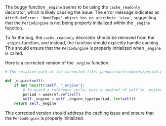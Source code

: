 The buggy function `_engine` seems to be using the `cache_readonly` decorator, which is likely causing the issue. The error message indicates an `AttributeError: 'NoneType' object has no attribute 'view'`, suggesting that the `PeriodEngine` is not being properly initialized within the `_engine` function.

To fix the bug, the `cache_readonly` decorator should be removed from the `_engine` function, and instead, the function should explicitly handle caching. This should ensure that the `PeriodEngine` is properly initialized when `_engine` is called.

Here is a corrected version of the `_engine` function:

```python
# The relative path of the corrected file: pandas/core/indexes/period.py

def _engine(self):
    if not hasattr(self, '_engine'):
        # To avoid a reference cycle, pass a weakref of self to _engine_type.
        period = weakref.ref(self)
        self._engine = self._engine_type(period, len(self))
    return self._engine
```

This corrected version should address the caching issue and ensure that the `PeriodEngine` is properly initialized.